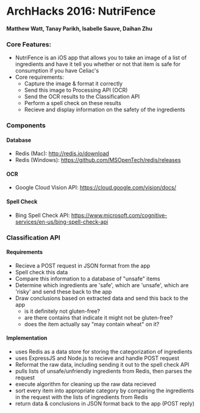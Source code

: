 # ArchHacks 2016: NutriFence
#### Matthew Watt, Tanay Parikh, Isabelle Sauve, Daihan Zhu


### Core Features:
- NutriFence is an iOS app that allows you to take an image of a list of ingredients and 
  have it tell you whether or not that item is safe for consumption if you have Celiac's
- Core requirements: 
   - Capture the image & format it correctly
   - Send this image to Processing API (OCR)
   - Send the OCR results to the Classification API
   - Perform a spell check on these results
   - Recieve and display information on the safety of the ingredients

### Components
#### Database
- Redis (Mac): http://redis.io/download
- Redis (Windows): https://github.com/MSOpenTech/redis/releases

#### OCR
- Google Cloud Vision API: https://cloud.google.com/vision/docs/

#### Spell Check
- Bing Spell Check API: https://www.microsoft.com/cognitive-services/en-us/bing-spell-check-api

### Classification API
#### Requirements
- Recieve a POST request in JSON format from the app
- Spell check this data
- Compare this information to a database of "unsafe" items
- Determine which ingredients are 'safe', which are 'unsafe', which are 'risky'
  and send these back to the app
- Draw conclusions based on extracted data and send this back to the app
   - is it definitely not gluten-free?
   - are there contains that indicate it might not be gluten-free?
   - does the item actually say "may contain wheat" on it?

#### Implementation
- uses Redis as a data store for storing the categorization of ingredients
- uses ExpressJS and Node.js to recieve and handle POST request
- Reformat the raw data, including sending it out to the spell check API
- pulls lists of unsafe/unfriendly ingredients from Redis, then parses the request
- execute algorithm for cleaning up the raw data recieved
- sort every item into appropriate category by comparing the ingredients in the request
  with the lists of ingredients from Redis
- return data & conclusions in JSON format back to the app (POST reply)
